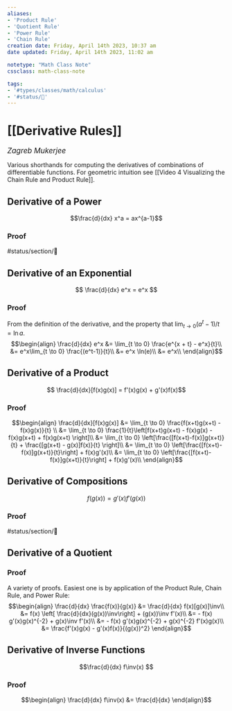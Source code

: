```yaml
---
aliases:
- 'Product Rule'
- 'Quotient Rule'
- 'Power Rule' 
- 'Chain Rule'
creation date: Friday, April 14th 2023, 10:37 am
date updated: Friday, April 14th 2023, 11:02 am

notetype: "Math Class Note"
cssclass: math-class-note

tags: 
- '#types/classes/math/calculus'
- '#status/🚧'
---
```


# [[Derivative Rules]]
<span style = "font-size:120%"><i >Zagreb Mukerjee </i></span>



Various shorthands for computing the derivatives of combinations of differentiable functions. For geometric intuition see [[Video 4 Visualizing the Chain Rule and Product Rule]].

## Derivative of a Power

$$\frac{d}{dx} x^a = ax^{a-1}$$


### Proof
#status/section/🚧

## Derivative of an Exponential

$$ \frac{d}{dx} e^x = e^x $$
### Proof

From the definition of the derivative, and the property that $\lim_{t \to 0} (a^t-1)/t = \ln a$. 
$$\begin{align}
\frac{d}{dx} e^x &= \lim_{t \to 0} \frac{e^{x + t} - e^x}{t}\\
&= e^x\lim_{t \to 0} \frac{(e^t-1)}{t}\\
&= e^x \ln(e)\\
&= e^x\\
\end{align}$$
## Derivative of a Product

$$ \frac{d}{dx}[f(x)g(x)] = f'(x)g(x) + g'(x)f(x)$$
### Proof
$$\begin{align}
\frac{d}{dx}[f(x)g(x)] &= \lim_{t \to 0} \frac{f(x+t)g(x+t) - f(x)g(x)}{t} \\
&=  \lim_{t \to 0} \frac{1}{t}\left[f(x+t)g(x+t) - f(x)g(x) - f(x)g(x+t) + f(x)g(x+t) \right]\\
&=  \lim_{t \to 0} \left[\frac{[f(x+t)-f(x)]g(x+t)}{t} +  \frac{[g(x+t) - g(x)]f(x)}{t} \right]\\
&=  \lim_{t \to 0} \left[\frac{[f(x+t)-f(x)]g(x+t)}{t}\right] + f(x)g'(x)\\
&=  \lim_{t \to 0} \left[\frac{[f(x+t)-f(x)]g(x+t)}{t}\right] + f(x)g'(x)\\
\end{align}$$

## Derivative of Compositions

$$f(g(x)) = g'(x)f'(g(x))$$

### Proof

#status/section/🚧 

## Derivative of a Quotient

### Proof

A variety of proofs. Easiest one is by application of the Product Rule, Chain Rule, and Power Rule: 
$$\begin{align}
\frac{d}{dx} \frac{f(x)}{g(x)} &= \frac{d}{dx} f(x)[g(x)]\inv\\
&= f(x) \left[ \frac{d}{dx}(g(x))\inv\right] + (g(x))\inv f'(x)\\
&= - f(x) g'(x)g(x)^{-2} + g(x)\inv f'(x)\\
&= - f(x) g'(x)g(x)^{-2} + g(x)^{-2} f'(x)g(x)\\
&= \frac{f'(x)g(x) - g'(x)f(x)}{(g(x))^2}
\end{align}$$

## Derivative of Inverse Functions

$$\frac{d}{dx} f\inv(x) $$

### Proof
$$\begin{align}
\frac{d}{dx} f\inv(x) &= \frac{d}{dx}
\end{align}$$
